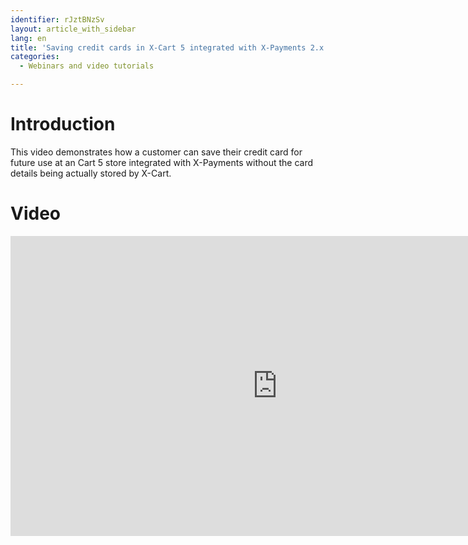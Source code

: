 ```yaml
---
identifier: rJztBNzSv
layout: article_with_sidebar
lang: en
title: 'Saving credit cards in X-Cart 5 integrated with X-Payments 2.x'
categories:
  - Webinars and video tutorials

---
```



# Introduction

This video demonstrates how a customer can save their credit card for future use at an Cart 5 store integrated with X-Payments without the card details being actually stored by X-Cart. 

# Video

<iframe class="youtube-player" type="text/html" style="width: 853px; height: 480px" src="http://www.youtube.com/embed/OLo6Gtup5tw" frameborder="0"></iframe>